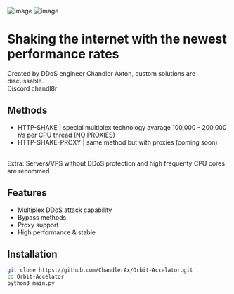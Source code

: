 ![image](https://github.com/ChandlerAx/Orbit-Accelator/assets/151396622/501cc4f0-5ac0-42a8-b758-b8c4971abef9)
![image](https://github.com/ChandlerAx/Orbit-Accelator/assets/151396622/0ae04d8c-2493-4d0a-9aeb-e5344bec1bb4)



# Shaking the internet with the newest performance rates
Created by DDoS engineer Chandler Axton, custom solutions are discussable. <br>
Discord chandl8r

## Methods
- HTTP-SHAKE | special multiplex technology avarage 100,000 - 200,000 r/s per CPU thread (NO PROXIES)
- HTTP-SHAKE-PROXY | same method but with proxies (coming soon)

<br>
Extra: Servers/VPS without DDoS protection and high frequenty CPU cores are recommed

## Features

- Multiplex DDoS attack capability
- Bypass methods
- Proxy support
- High performance & stable

## Installation

```bash
git clone https://github.com/ChandlerAx/Orbit-Accelator.git
cd Orbit-Accelator
python3 main.py
